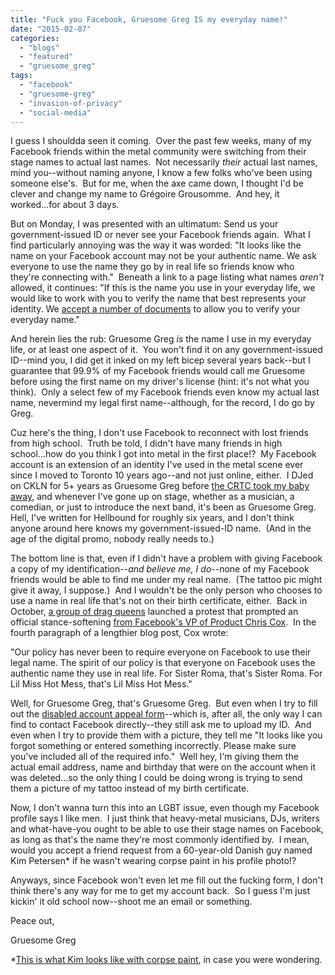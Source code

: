 ```yaml
---
title: "Fuck you Facebook, Gruesome Greg IS my everyday name!"
date: "2015-02-07"
categories: 
  - "blogs"
  - "featured"
  - "gruesome_greg"
tags: 
  - "facebook"
  - "gruesome-greg"
  - "invasion-of-privacy"
  - "social-media"
---
```


I guess I shouldda seen it coming.  Over the past few weeks, many of my Facebook friends within the metal community were switching from their stage names to actual last names.  Not necessarily _their_ actual last names, mind you--without naming anyone, I know a few folks who've been using someone else's.  But for me, when the axe came down, I thought I'd be clever and change my name to Grégoire Grousomme.  And hey, it worked...for about 3 days.

But on Monday, I was presented with an ultimatum: Send us your government-issued ID or never see your Facebook friends again.  What I find particularly annoying was the way it was worded: "It looks like the name on your Facebook account may not be your authentic name. We ask everyone to use the name they go by in real life so friends know who they're connecting with."  Beneath a link to a page listing what names _aren't_ allowed, it continues: "If this is the name you use in your everyday life, we would like to work with you to verify the name that best represents your identity. We [accept a number of documents](https://www.facebook.com/help/457469094277849) to allow you to verify your everyday name."

And herein lies the rub: Gruesome Greg _is_ the name I use in my everyday life, or at least one aspect of it.  You won't find it on any government-issued ID--mind you, I did get it inked on my left bicep several years back--but I guarantee that 99.9% of my Facebook friends would call me Gruesome before using the first name on my driver's license (hint: it's not what you think).  Only a select few of my Facebook friends even know my actual last name, nevermind my legal first name--although, for the record, I do go by Greg.

Cuz here's the thing, I don't use Facebook to reconnect with lost friends from high school.  Truth be told, I didn't have many friends in high school...how do you think I got into metal in the first place!?  My Facebook account is an extension of an identity I've used in the metal scene ever since I moved to Toronto 10 years ago--and not just online, either.  I DJed on CKLN for 5+ years as Gruesome Greg before [the CRTC took my baby away](https://hellbound.ca/2011/04/this-is-the-end-my-friends/), and whenever I've gone up on stage, whether as a musician, a comedian, or just to introduce the next band, it's been as Gruesome Greg.  Hell, I've written for Hellbound for roughly six years, and I don't think anyone around here knows my government-issued-ID name.  (And in the age of the digital promo, nobody really needs to.)

The bottom line is that, even if I didn't have a problem with giving Facebook a copy of my identification--_and believe me, I do_\--none of my Facebook friends would be able to find me under my real name.  (The tattoo pic might give it away, I suppose.)  And I wouldn't be the only person who chooses to use a name in real life that's not on their birth certificate, either.  Back in October, [a group of drag queens](http://www.wsj.com/articles/facebook-changes-real-name-policy-after-uproar-from-drag-queens-1412223040) launched a protest that prompted an official stance-softening [from Facebook's VP of Product Chris Cox](https://www.facebook.com/chris.cox/posts/10101301777354543).  In the fourth paragraph of a lengthier blog post, Cox wrote:

"Our policy has never been to require everyone on Facebook to use their legal name. The spirit of our policy is that everyone on Facebook uses the authentic name they use in real life. For Sister Roma, that's Sister Roma. For Lil Miss Hot Mess, that's Lil Miss Hot Mess."

Well, for Gruesome Greg, that's Gruesome Greg.  But even when I try to fill out the [disabled account appeal form](https://www.facebook.com/help/contact/260749603972907)\--which is, after all, the only way I can find to contact Facebook directly--they still ask me to upload my ID.  And even when I try to provide them with a picture, they tell me "It looks like you forgot something or entered something incorrectly. Please make sure you've included all of the required info."  Well hey, I'm giving them the actual email address, name and birthday that were on the account when it was deleted...so the only thing I could be doing wrong is trying to send them a picture of my tattoo instead of my birth certificate.

Now, I don't wanna turn this into an LGBT issue, even though my Facebook profile says I like men.  I just think that heavy-metal musicians, DJs, writers and what-have-you ought to be able to use their stage names on Facebook, as long as that's the name they're most commonly identified by.  I mean, would you accept a friend request from a 60-year-old Danish guy named Kim Petersen\* if he wasn't wearing corpse paint in his profile photo!?

Anyways, since Facebook won't even let me fill out the fucking form, I don't think there's any way for me to get my account back.  So I guess I'm just kickin' it old school now--shoot me an email or something.

Peace out,

Gruesome Greg

\*[This is what Kim looks like with corpse paint](https://hellbound.ca/wp-content/uploads/2015/01/005.jpg), in case you were wondering.
